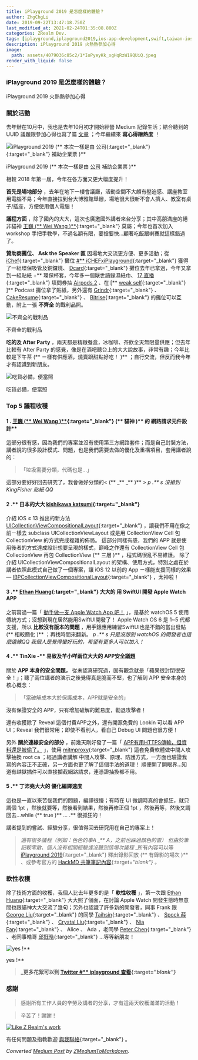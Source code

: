 ```yaml
---
title: iPlayground 2019 是怎麼樣的體驗？
author: ZhgChgLi
date: 2019-09-22T13:47:18.750Z
last_modified_at: 2021-02-24T01:35:08.800Z
categories: ZRealm Dev.
tags: [iplayground,iplayground2019,ios-app-development,swift,taiwan-ios-conference]
description: iPlayground 2019 火熱熱參加心得
image:
  path: assets/4079036c85c2/1*IoPyeyKk_xgHqRzW19QUiQ.jpeg
render_with_liquid: false
---
```


### iPlayground 2019 是怎麼樣的體驗？

iPlayground 2019 火熱熱參加心得
### 關於活動

去年辦在10月中，我也是去年10月初才開始經營 Medium 記錄生活；結合聽到的 UUID 議題跟參加心得也寫了篇 [文章](../a4bc3bce7513) ；今年繼續來 **寫心得蹭熱度** ！


![iPlayground 2019 \(** 本次一樣是由 [公司](https://www.cakeresume.com/companies/addcn?locale=zh-TW){:target="_blank"}{:target="_blank"} 補助企業票 \)**](/assets/4079036c85c2/1*IoPyeyKk_xgHqRzW19QUiQ.jpeg)

iPlayground 2019 \(** 本次一樣是由 [公司](https://www.cakeresume.com/companies/addcn?locale=zh-TW) 補助企業票 \)**

相較 2018 年第一屆，今年在各方面又更大幅度提升！

**首先是場地部分** ，去年在地下一樓會議廳，活動空間不大頗有壓迫感、講座教室用電腦不易；今年直接拉到台大博雅館舉辦，場地很大很新不會人擠人、教室有桌子/插座，方便使用個人電腦！

**議程方面** ，除了國內的大大，這次也廣邀國外講者來台分享；其中高朋滿座的絕非貓神 [王巍 \(** Wei Wang \)**](https://medium.com/u/52b3ba2db3a){:target="_blank"} 莫屬；今年也首次加入 workshop 手把手教學，不過名額有限，要搶要快…顧著吃飯跟喇賽就這樣錯過了。

**贊助商攤位、 Ask the Speaker 區** 因場地大交流更方便、更多活動；從 [iChef](https://www.ichefpos.com/zh-tw){:target="_blank"} 攤位 [\#** iCHEFxiPlayground](https://www.facebook.com/hashtag/ichefxiplayground?source=feed_text&epa=HASHTAG&__xts__%5B0%5D=68.ARAlb4Af_SMM2oWX2M2YI4IDlCbBFp6p-4K1xJC-ywTj7fb1i6EztwESLyMgpJmt86RzJNT1M5CYYaN86LkbHS6JKHUQ2QImFxzem3_8f49wdHBCxV98vW6dy24-XafX22JYEQh8vkdWb-R9vJbKDDjsfMVZ7ONdkks0uIgls9gJVBz66l6p0ytXiq1XpvcCiTHUU5jirEletQZ4wDayw_He9-tmz57NfMKc4QYgdaYFhXWmNNxkkAz3JdVcZlLqaURBNQ&__tn__=%2ANK-R){:target="_blank"} 獲得了一組環保吸管及銅鑼燒、 [Dcard](https://www.dcard.tw/){:target="_blank"} 攤位去年已拿過，今年又拿到一組貼紙 \+** 環保杯套，今年多一個厭世語錄濕紙巾、 [17 直播](https://17.live/){:target="_blank"} 填問券抽 [Airpods 2](../33afa0ae557d) 、在 \[** [weak self](https://weakself.dev/){:target="_blank"} \]** Podcast 攤位拿了貼紙，另外還有 [Grindr](https://www.grindr.com/){:target="_blank"} 、 [CakeResume](https://www.cakeresume.com/zh-TW){:target="_blank"} 、 [Bitrise](https://www.bitrise.io/){:target="_blank"} 的攤位可以互動，附上一張 **不齊全** 的戰利品照。


![不齊全的戰利品](/assets/4079036c85c2/1*m0RCPg88ksZQhn4TXKITDA.jpeg)

不齊全的戰利品

**吃的及 After Party** ，兩天都是精緻餐盒，冰咖啡、茶飲全天無限量供應；但去年比較有 After Party 的感覺，像是在酒吧聽台上的大大說故事，非常有趣；今年比較是下午茶 \(** ㄧ樣有供應酒，燒賣跟甜點好吃！ \)** ；自行交流，但反而我今年才有認識到新朋友。


![吃貨必備，便當照](/assets/4079036c85c2/1*WEvsUtrVJ4OYoKgC9VDvnw.jpeg)

吃貨必備，便當照
### Top 5 議程收穫
#### **1 \.** [王巍 \(** Wei Wang \)**](https://medium.com/u/52b3ba2db3a){:target="_blank"} \(** 貓神 \)** 的 網路請求元件設計**

這部分很有感，因為我們的專案並沒有使用第三方網路套件；而是自己封裝方法，講者說的很多設計模式、問題，也是我們需要去做的優化及重構項目，套用講者說的：


> 「垃圾需要分類，代碼也是…」


這部分要好好回去研究了，我會做好分類的< \(** \_** \_** \)** >
_p \.** s 沒搶到 KingFisher 貼紙 QQ_
#### 2 \.** **日本的大大 [kishikawa katsumi](https://twitter.com/k_katsumi){:target="_blank"}**

介紹 iOS ≥ 13 推出的新方法 [UICollectionViewCompositionalLayout](https://developer.apple.com/documentation/uikit/uicollectionviewcompositionallayout){:target="_blank"} ，讓我們不用在像之前ㄧ樣去 subclass UICollectionViewLayout 或是用 CollectionView Cell 包 CollectionView 的方式完成複雜的佈局。
這部分同樣有感，我們的 APP 就是使用後者的方式達成設計想要呈現的樣式，巔峰之作還有 CollectionView Cell 包 CollectionView 再包 CollectionView \(** 三層 \)** ，程式碼很亂不易維護。
除了介紹 UICollectionViewCompositionalLayout 的架構、使用方式，特別之處在於講者依照此模式自己做了一個專案，讓 iOS 12 以前的 App ㄧ樣能支援同樣的效果 — [IBPCollectionViewCompositionalLayout](https://github.com/kishikawakatsumi/IBPCollectionViewCompositionalLayout){:target="_blank"} ，太神啦！
#### 3 \.** [Ethan Huang](https://medium.com/u/e13f6afcf9b9){:target="_blank"} 大大的 用 SwiftUI 開發 Apple Watch APP

之前寫過一篇「 [動手做一支 Apple Watch App 吧！](../e85d77b05061) 」，是基於 watchOS 5 使用傳統方式；沒想到現在居然能用SwiftUI開發了！
Apple Watch OS 6 是 1~5 代都支援，所以 **比較沒有版本的問題** ，用手錶應用練習SwiftUI也是不錯的當出發點 \(** 相較簡化 \)** ；再找時間來翻新。
_p \.** s 只是沒想到 watchOS 的開發者也這麼邊緣QQ 我個人是覺得蠻好玩的，希望有更多人可以加入！_
#### 4 \.** TinXie \-** 易致及羊小咩兩位大大的 APP安全議題

關於 **APP 本身的安全問題，** 從未認真研究過，固有觀念就是「蘋果很封閉很安全！」；聽了兩位講者的演示之後覺得真是脆而不堅，也了解到 APP 安全本身的核心概念：


> 「當破解成本大於保護成本，APP就是安全的」


沒有保證安全的 APP，只有增加破解的難易度，勸退攻擊者！

還有收獲除了 Reveal 這個付費APP之外，還有開源免費的 Lookin 可以看 APP UI；Reveal 我們很常用；即使不看別人，看自己 Debug UI 問題也很方便！

另外 **關於連線安全的部分** ，前幾天剛好發了一篇「 [APP有用HTTPS傳輸，但資料還是被偷了。](../46410aaada00) 」，使用 [mitmproxy](https://mitmproxy.org/){:target="_blank"} 這套免費軟體做中間人攻擊抽換 root ca ；經過講者講解 中間人攻擊、原理、防護方式，一方面也驗證我寫的內容正不正確，另一方面也更了解了這個手法的道理！
順便開了開眼界…知道有越獄插件可以直接攔截網路請求，連憑證抽換都不用。
#### 5 \.** 丁沛堯大大的 優化編譯速度

這也是一直以來苦惱我們的問題，編譯很慢；有時在 UI 微調時真的會抓狂，就只調個 1pt ，然後就要等，然後看到結果，然後再修正個 1pt ，然後再等，然後又調回去…while \(** true \)** … \.** 很抓狂的！

講者提到的嘗試、經驗分享，很值得回去研究用在自己的專案上！
> _還有很多議程（例如：色色的事A \_** A，之前也踩過顏色的雷）_ 
_但由於筆記較零散、個人沒有相關經驗或沒聽到該場次議程_ 
_所有內容可以等 [iPlayground 2019](https://iplayground.io/2019/){:target="_blank"} 釋出錄影回放 \(** 有錄影的場次 \)** 、或參考官方的 [HackMD 共筆筆記內容](https://hackmd.io/@iPlayground){:target="_blank"} 。_

### 軟性收穫

除了技術方面的收穫，我個人比去年更多的是「 **軟性收穫** 」，第一次跟 [Ethan Huang](https://medium.com/u/e13f6afcf9b9){:target="_blank"} 大大照了個面，在討論 Apple Watch 開發生態時無意間也跟貓神大大交流了幾句；另外也認識了許多新的開發者，同事 Frank 跟 [George Liu](https://medium.com/u/72361fccaa43){:target="_blank"} 的同學 [Taihsin](https://twitter.com/taihsin_l){:target="_blank"} 、 [Spock 薛](https://medium.com/u/e55ade4a40a3){:target="_blank"} 、 [Crystal Liu](https://medium.com/u/2b9530ad5d14){:target="_blank"} 、 [Nia Fan](https://medium.com/u/8fdb2b5b6672){:target="_blank"} 、 Alice 、 Ada ，老同學 [Peter Chen](https://medium.com/u/d3a2b0073ab2){:target="_blank"} 、老同事皓哥 [邱鈺晧](https://medium.com/u/bee7081e8048){:target="_blank"} …等等新朋友！


![yes \!**](/assets/4079036c85c2/1*UGxUbKGKsZhO5s0QOrjgkg.jpeg)

yes \!**
> **_更多花絮可以到 [Twitter \#** iplayground 查看](https://twitter.com/hashtag/iplayground){:target="_blank"}_**

### 感謝


> 感謝所有工作人員的辛勞及講者的分享，才有這兩天收穫滿滿的活動！



> 辛苦了！謝謝！



[![Like Z Realm's work](https://button.like.co/images/og/likebutton.png "Like Z Realm's work")](https://button.like.co/zhgchgli)


有任何問題及指教歡迎 [與我聯絡](https://www.zhgchg.li/contact){:target="_blank"} 。



_Converted [Medium Post](https://medium.com/zrealm-ios-dev/iplayground-2019-%E6%98%AF%E6%80%8E%E9%BA%BC%E6%A8%A3%E7%9A%84%E9%AB%94%E9%A9%97-4079036c85c2) by [ZMediumToMarkdown](https://github.com/ZhgChgLi/ZMediumToMarkdown)._
